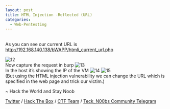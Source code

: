 ```yaml
---
layout: post
title: HTML Injection -Reflected (URL)
categories:
  - Web-Pentesting
---
```


<br>As you can see our current URL is <font color="Black">http://192.168.140.138/bWAPP/htmli_current_url.php</font>

![12](https://teckk2.github.io/assets/images/Web%20Pentest/A1/12.png)
<br>Now capture the request in burp
![13](https://teckk2.github.io/assets/images/Web%20Pentest/A1/13.png)
<br>In the host it’s showing the IP of the VM
![14](https://teckk2.github.io/assets/images/Web%20Pentest/A1/14.png)
![15](https://teckk2.github.io/assets/images/Web%20Pentest/A1/15.png)
<br>(But using the HTML injection vulnerability we can change the URL which is specified in the web page and trick our victim.)

<p class="message">
  ~ Hack the World and Stay Noob
</p>

[Twitter](https://twitter.com/Teck__K2) / [Hack The Box](https://www.hackthebox.eu/profile/966) / [CTF Team](https://ctftime.org/team/20102) /
[Teck_N00bs Community Telegram](https://t.me/Teck_N00bs)

<script src="https://www.hackthebox.eu/badge/966"> </script>
